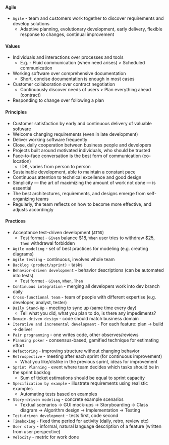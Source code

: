 #### Agile
* `Agile` - team and customers work together to discover requirements and develop solutions
    * Adaptive planning, evolutionary development, early delivery, flexible response to changes, continual improvement

#### Values
* Individuals and interactions over processes and tools
    * E.g. - Fluid communication (when need arises) > Scheduled communication
* Working software over comprehensive documentation
    * Short, concise documentation is enough in most cases
* Customer collaboration over contract negotiation
    * Continuously discover needs of users > Plan everything ahead (contract) 
* Responding to change over following a plan

#### Principles
* Customer satisfaction by early and continuous delivery of valuable software
* Welcome changing requirements (even in late development)
* Deliver working software frequently
* Close, daily cooperation between business people and developers
* Projects built around motivated individuals, who should be trusted
* Face-to-face conversation is the best form of communication (co-location)
    * IDK, varies from person to person
* Sustainable development, able to maintain a constant pace
* Continuous attention to technical excellence and good design
* Simplicity — the art of maximizing the amount of work not done — is essential
* The best architectures, requirements, and designs emerge from self-organizing teams
* Regularly, the team reflects on how to become more effective, and adjusts accordingly

#### Practices
* Acceptance test–driven development (`ATDD`)
    * Test format - `Given` balance $18, `When` user tries to withdraw $25, `Then` withdrawal forbidden
* `Agile modeling` - set of best practices for modeling (e.g. creating diagrams)
* `Agile testing` - continuous, involves whole team
* `Backlog (product/sprint)` - tasks
* `Behavior-driven development` - behavior descriptions (can be automated into tests)
    * Test format - `Given`, `When`, `Then`
* `Continuous integration` - merging all developers work into dev branch daily
* `Cross-functional team` - team of people with different expertise (e.g. developer, analyst, tester)
* `Daily Stand-Up` - meeting to sync up (same time every day)
    * Tell what you did, what you plan to do, is there any impediments?
* `Domain-driven design` - code should match business domain
* `Iterative and incremental development` - For each feature: plan -> build -> deliver
* `Pair programming` - one writes code, other observes/reviews
* `Planning poker` - consensus-based, gamified technique for estimating effort
* `Refactoring` - improving structure without changing behavior
* `Retrospective` - meeting after each sprint (for continuous improvement)
    * What you like/dislike in the previous sprint, ideas for improvement
* `Sprint Planning` - event where team decides which tasks should be in the sprint backlog
    * Sum of ticket estimations should be equal to sprint capacity
* `Specification by example` - illustrate requirements using realistic examples
    * Automating tests based on examples
* `Story-driven modeling` - concrete example scenarios
    * Textual scenarios -> GUI mock-ups -> Storyboarding -> Class diagram -> Algorithm design -> Implementation -> Testing 
* `Test-driven development` - tests first, code second
* `Timeboxing` - fixed time period for activity (daily, retro, review etc)
* `User story` - informal, natural language description of a feature (written from user perspective)
* `Velocity` - metric for work done
 
